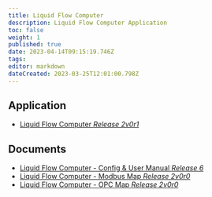 ```yaml
---
title: Liquid Flow Computer
description: Liquid Flow Computer Application
toc: false
weight: 1
published: true
date: 2023-04-14T09:15:19.746Z
tags: 
editor: markdown
dateCreated: 2023-03-25T12:01:00.798Z
---
```


## Application
- [Liquid Flow Computer *Release 2v0r1*](/nano/applications/liquid/Liquid_Flow_Computer_2v0r1.ccc)

## Documents
- [Liquid Flow Computer - Config & User Manual *Release 6*](/nano/applications/liquid/Liquid_Flow_Computer-Config_and_User_Manual_R6.pdf)
- [Liquid Flow Computer - Modbus Map *Release 2v0r0*](/nano/applications/liquid/Liquid_Flow_Computer_Modbus_Map_2v0r0.pdf)
- [Liquid Flow Computer - OPC Map *Release 2v0r0*](/nano/applications/liquid/Liquid_Flow_Computer_OPC_Map_2v0r0.pdf)
